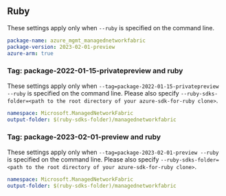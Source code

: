 ## Ruby

These settings apply only when `--ruby` is specified on the command line.

```yaml
package-name: azure_mgmt_managednetworkfabric
package-version: 2023-02-01-preview
azure-arm: true
```

### Tag: package-2022-01-15-privatepreview and ruby

These settings apply only when `--tag=package-2022-01-15-privatepreview --ruby` is specified on the command line.
Please also specify `--ruby-sdks-folder=<path to the root directory of your azure-sdk-for-ruby clone>`.

```yaml $(tag) == 'package-2022-01-15-privatepreview' && $(ruby)
namespace: Microsoft.ManagedNetworkFabric
output-folder: $(ruby-sdks-folder)/managednetworkfabric
```
### Tag: package-2023-02-01-preview and ruby

These settings apply only when `--tag=package-2023-02-01-preview --ruby` is specified on the command line.
Please also specify `--ruby-sdks-folder=<path to the root directory of your azure-sdk-for-ruby clone>`.

```yaml $(tag) == 'package-2023-02-01-preview' && $(ruby)
namespace: Microsoft.ManagedNetworkFabric
output-folder: $(ruby-sdks-folder)/managednetworkfabric
```